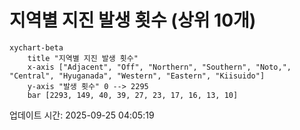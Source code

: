 # 지역별 지진 발생 횟수 (상위 10개)

```mermaid
xychart-beta
    title "지역별 지진 발생 횟수"
    x-axis ["Adjacent", "Off", "Northern", "Southern", "Noto,", "Central", "Hyuganada", "Western", "Eastern", "Kiisuido"]
    y-axis "발생 횟수" 0 --> 2295
    bar [2293, 149, 40, 39, 27, 23, 17, 16, 13, 10]
```

업데이트 시간: 2025-09-25 04:05:19
